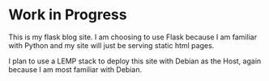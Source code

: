 # Work in Progress #

This is my flask blog site. I am choosing to use Flask because I am familiar with Python and my site will just be serving static html pages.

I plan to use a LEMP stack to deploy this site with Debian as the Host, again because I am most familiar with Debian.
